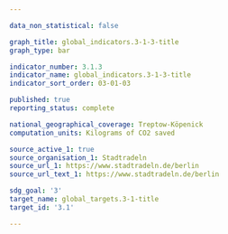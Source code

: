 ```yaml
---

data_non_statistical: false

graph_title: global_indicators.3-1-3-title
graph_type: bar

indicator_number: 3.1.3
indicator_name: global_indicators.3-1-3-title
indicator_sort_order: 03-01-03

published: true
reporting_status: complete

national_geographical_coverage: Treptow-Köpenick
computation_units: Kilograms of CO2 saved

source_active_1: true
source_organisation_1: Stadtradeln
source_url_1: https://www.stadtradeln.de/berlin
source_url_text_1: https://www.stadtradeln.de/berlin

sdg_goal: '3'
target_name: global_targets.3-1-title
target_id: '3.1'

---
```

